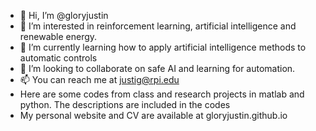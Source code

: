 - 👋 Hi, I’m @gloryjustin
- 👀 I’m interested in reinforcement learning, artificial intelligence and renewable energy.
- 🌱 I’m currently learning how to apply artificial intelligence methods to automatic controls
- 💞️ I’m looking to collaborate on safe AI and learning for automation.
- 📫 You can reach me at justig@rpi.edu
- Here are some codes from class and research projects in matlab and python. The descriptions are included in the codes
- My personal website and CV are available at gloryjustin.github.io

<!---
gloryjustin/gloryjustin is a ✨ special ✨ repository because its `README.md` (this file) appears on your GitHub profile.
You can click the Preview link to take a look at your changes.
--->
